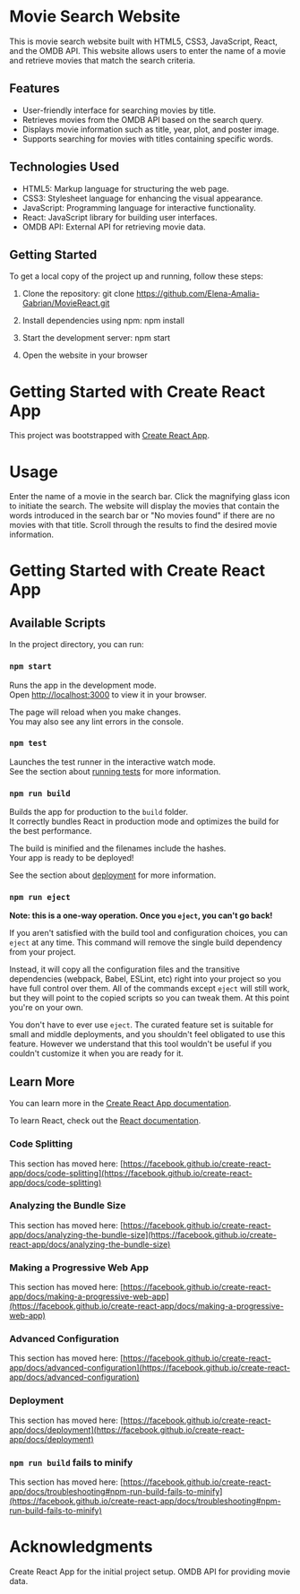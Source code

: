 # Movie Search Website

This is movie search website built with HTML5, CSS3, JavaScript, React, and the OMDB API. This website allows users to enter the name of a movie and retrieve movies that match the search criteria.

## Features

- User-friendly interface for searching movies by title.
- Retrieves movies from the OMDB API based on the search query.
- Displays movie information such as title, year, plot, and poster image.
- Supports searching for movies with titles containing specific words.

## Technologies Used

- HTML5: Markup language for structuring the web page.
- CSS3: Stylesheet language for enhancing the visual appearance.
- JavaScript: Programming language for interactive functionality.
- React: JavaScript library for building user interfaces.
- OMDB API: External API for retrieving movie data.

## Getting Started

To get a local copy of the project up and running, follow these steps:

1. Clone the repository:
   git clone https://github.com/Elena-Amalia-Gabrian/MovieReact.git

2. Install dependencies using npm:
   npm install

3. Start the development server:
   npm start

4. Open the website in your browser

# Getting Started with Create React App

This project was bootstrapped with [Create React App](https://github.com/facebook/create-react-app).

# Usage

Enter the name of a movie in the search bar.
Click the magnifying glass icon to initiate the search.
The website will display the movies that contain the words introduced in the search bar or "No movies found" if there are no movies with that title.
Scroll through the results to find the desired movie information.

# Getting Started with Create React App

## Available Scripts

In the project directory, you can run:

### `npm start`

Runs the app in the development mode.\
Open [http://localhost:3000](http://localhost:3000) to view it in your browser.

The page will reload when you make changes.\
You may also see any lint errors in the console.

### `npm test`

Launches the test runner in the interactive watch mode.\
See the section about [running tests](https://facebook.github.io/create-react-app/docs/running-tests) for more information.

### `npm run build`

Builds the app for production to the `build` folder.\
It correctly bundles React in production mode and optimizes the build for the best performance.

The build is minified and the filenames include the hashes.\
Your app is ready to be deployed!

See the section about [deployment](https://facebook.github.io/create-react-app/docs/deployment) for more information.

### `npm run eject`

**Note: this is a one-way operation. Once you `eject`, you can't go back!**

If you aren't satisfied with the build tool and configuration choices, you can `eject` at any time. This command will remove the single build dependency from your project.

Instead, it will copy all the configuration files and the transitive dependencies (webpack, Babel, ESLint, etc) right into your project so you have full control over them. All of the commands except `eject` will still work, but they will point to the copied scripts so you can tweak them. At this point you're on your own.

You don't have to ever use `eject`. The curated feature set is suitable for small and middle deployments, and you shouldn't feel obligated to use this feature. However we understand that this tool wouldn't be useful if you couldn't customize it when you are ready for it.

## Learn More

You can learn more in the [Create React App documentation](https://facebook.github.io/create-react-app/docs/getting-started).

To learn React, check out the [React documentation](https://reactjs.org/).

### Code Splitting

This section has moved here: [https://facebook.github.io/create-react-app/docs/code-splitting](https://facebook.github.io/create-react-app/docs/code-splitting)

### Analyzing the Bundle Size

This section has moved here: [https://facebook.github.io/create-react-app/docs/analyzing-the-bundle-size](https://facebook.github.io/create-react-app/docs/analyzing-the-bundle-size)

### Making a Progressive Web App

This section has moved here: [https://facebook.github.io/create-react-app/docs/making-a-progressive-web-app](https://facebook.github.io/create-react-app/docs/making-a-progressive-web-app)

### Advanced Configuration

This section has moved here: [https://facebook.github.io/create-react-app/docs/advanced-configuration](https://facebook.github.io/create-react-app/docs/advanced-configuration)

### Deployment

This section has moved here: [https://facebook.github.io/create-react-app/docs/deployment](https://facebook.github.io/create-react-app/docs/deployment)

### `npm run build` fails to minify

This section has moved here: [https://facebook.github.io/create-react-app/docs/troubleshooting#npm-run-build-fails-to-minify](https://facebook.github.io/create-react-app/docs/troubleshooting#npm-run-build-fails-to-minify)

# Acknowledgments

Create React App for the initial project setup.
OMDB API for providing movie data.
